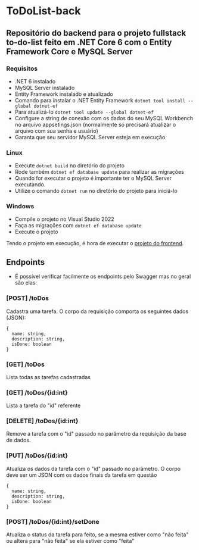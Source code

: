 # ToDoList-back

## Repositório do backend para o projeto fullstack to-do-list feito em .NET Core 6 com o Entity Framework Core e MySQL Server

### Requisitos
- .NET 6 instalado
- MySQL Server instalado
- Entity Framework instalado e atualizado
- Comando para instalar o .NET Entity Framework
```dotnet tool install --global dotnet-ef ```
- Para atualizá-lo
```dotnet tool update --global dotnet-ef```
- Configure a string de conexão com os dados do seu MySQL Workbench no arquivo appsetings.json (normalmente só precisará atualizar o arquivo com sua senha e usuário) 
- Garanta que seu servidor MySQL Server esteja em execução
### Linux
- Execute ```dotnet build``` no diretório do projeto
- Rode também ```dotnet ef database update``` para realizar as migrações
- Quando for executar o projeto é importante ter o MySQL Server executando. 
- Utilize o comando ```dotnet run``` no diretório do projeto para iniciá-lo

### Windows
- Compile o projeto no Visual Studio 2022
- Faça as migrações com ```dotnet ef database update```
- Execute o projeto


Tendo o projeto em execução, é hora de executar o [projeto do frontend](https://github.com/rafaelfhsantos/to-do-list).


## Endpoints
- É possível verificar facilmente os endpoints pelo Swagger mas no geral são elas:

### [POST] /toDos 
Cadastra uma tarefa. O corpo da requisição comporta os seguintes dados (JSON):
``` 
{
  name: string,
  description: string, 
  isDone: boolean
}
```

### [GET] /toDos 
Lista todas as tarefas cadastradas

### [GET] /toDos/{id:int} 
Lista a tarefa do "id" referente

### [DELETE] /toDos/{id:int} 
Remove a tarefa com o "id" passado no parâmetro da requisição da base de dados.

### [PUT] /toDos/{id:int} 
Atualiza os dados da tarefa com o "id" passado no parâmetro. O corpo deve ser um JSON com os dados finais da tarefa em questão
``` 
{
  name: string,
  description: string, 
  isDone: boolean
}
```

### [POST] /toDos/{id:int}/setDone
Atualiza o status da tarefa para feito, se a mesma estiver como "não feita" ou altera para "não feita" se ela estiver como "feita"


